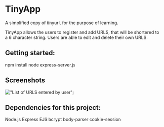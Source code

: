 # TinyApp

A simplified copy of tinyurl, for the purpose of learning. 

TinyApp allows the users to register and add URLS, that will be shortered to a 6 character string.
Users are able to edit and delete their own URLS. 

## Getting started:
npm install
node express-server.js

## Screenshots

!["List of URLS entered by user"](/snakeGame.png);

## Dependencies for this project:
Node.js
Express
EJS
bcrypt
body-parser
cookie-session